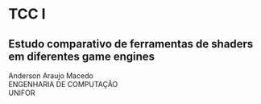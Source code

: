 # TCC I

## Estudo comparativo de ferramentas de shaders em diferentes game engines

Anderson Araujo Macedo <br />
ENGENHARIA DE COMPUTAÇÃO <br />
UNIFOR
